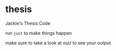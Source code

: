 # thesis
Jackie's Thesis Code

run `just` to make things happen

make sure to take a look at out/ to see your output

